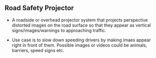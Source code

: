 ## Road Safety Projector

- A roadside or overhead projector system that projects perspective distorted images on the road surface so that they appear as vertical signs/images/warnings to approaching traffic.

- Use case is to slow down speeding drivers by making imaes appear right in front of them. Possible images or videos could be animals, barriers, speed signs etc.

